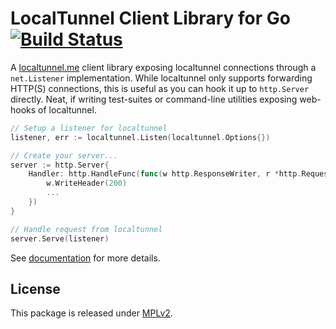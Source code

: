 LocalTunnel Client Library for Go [![Build Status](https://travis-ci.org/jonasfj/go-localtunnel.svg?branch=master)](https://travis-ci.org/jonasfj/go-localtunnel)
=================================

A [localtunnel.me](https://localtunnel.me) client library exposing localtunnel
connections through a `net.Listener` implementation. While localtunnel only
supports forwarding HTTP(S) connections, this is useful as you can hook it up
to `http.Server` directly. Neat, if writing test-suites or command-line
utilities exposing web-hooks of localtunnel.

```go
// Setup a listener for localtunnel
listener, err := localtunnel.Listen(localtunnel.Options{})

// Create your server...
server := http.Server{
    Handler: http.HandleFunc(func(w http.ResponseWriter, r *http.Request) {
        w.WriteHeader(200)
        ...
    })
}

// Handle request from localtunnel
server.Serve(listener)
```

See [documentation](https://godoc.org/github.com/jonasfj/go-localtunnel) for
more details.


License
-------
This package is released under [MPLv2](https://www.mozilla.org/en-US/MPL/2.0/).
